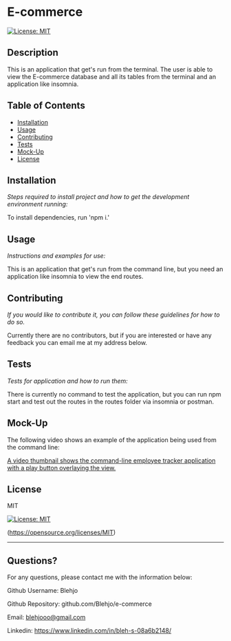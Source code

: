 # E-commerce 
  [![License: MIT](https://img.shields.io/badge/License-MIT-yellow.svg)](https://opensource.org/licenses/MIT)
  
  
  ## Description 
  
  
  This is an application that get's run from the terminal. The user is able to view the E-commerce database and all its tables from the terminal and an application like insomnia.
  ## Table of Contents
  * [Installation](#installation)
  * [Usage](#usage)
  * [Contributing](#contributing)
  * [Tests](#tests)
  * [Mock-Up](#mock-up)
  * [License](#license)
  
  ## Installation
  
  *Steps required to install project and how to get the development environment running:*
  
  To install dependencies, run 'npm i.'
  
  ## Usage 
  
  *Instructions and examples for use:*
  
  This is an application that get's run from the command line, but you need an application like insomnia to view the end routes.
  
  ## Contributing
  
  *If you would like to contribute it, you can follow these guidelines for how to do so.*
  
  Currently there are no contributors, but if you are interested or have any feedback you can email me at my address below.
  
  ## Tests
  
  *Tests for application and how to run them:*
  
  There is currently no command to test the application, but you can run npm start and test out the routes in the routes folder via insomnia or postman.
  
  ## Mock-Up


  The following video shows an example of the application being used from the command line:





  [A video thumbnail shows the command-line employee tracker application with a play button overlaying the view.](https://watch.screencastify.com/v/Eq7vForT5Zfo2wAkF24R)
  
  ## License
  
  
  MIT

  [![License: MIT](https://img.shields.io/badge/License-MIT-yellow.svg)](https://opensource.org/licenses/MIT)

  (https://opensource.org/licenses/MIT)

  
  ---
  
  ## Questions?
  
  
  For any questions, please contact me with the information below:
  
  
  Github Username: Blehjo

  Github Repository: github.com/Blehjo/e-commerce

  Email: blehjooo@gmail.com

  Linkedin: https://www.linkedin.com/in/bleh-s-08a6b2148/

  
